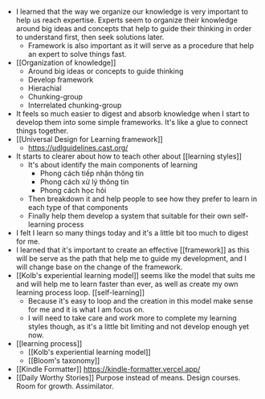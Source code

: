 - I learned that the way we organize our knowledge is very important to help us reach expertise. Experts seem to organize their knowledge around big ideas and concepts that help to guide their thinking in order to understand first, then seek solutions later.
    - Framework is also important as it will serve as a procedure that help an expert to solve things fast.
-  [[Organization of knowledge]]
    - Around big ideas or concepts to guide thinking
    - Develop framework
    - Hierachial
    - Chunking-group
    - Interrelated chunking-group
- It feels so much easier to digest and absorb knowledge when I start to develop them into some simple frameworks. It's like a glue to connect things together.
- [[Universal Design for Learning framework]]
    - https://udlguidelines.cast.org/
- It starts to clearer about how to teach other about [[learning styles]]
    - It's about identify the main components of learning
        - Phong cách tiếp nhận thông tin
        - Phong cách xử lý thông tin
        - Phong cách học hỏi
    - Then breakdown it and help people to see how they prefer to learn in each type of that components
    - Finally help them develop a system that suitable for their own self-learning process
- I felt I learn so many things today and it's a little bit too much to digest for me.
- I learned that it's important to create an effective [[framework]] as this will be serve as the path that help me to guide my development, and I will change base on the change of the framework.
- [[Kolb's experiential learning model]] seems like the model that suits me and will help me to learn faster than ever, as well as create my own learning process loop. [[self-learning]]
    - Because it's easy to loop and the creation in this model make sense for me and it is what I am focus on.
    - I will need to take care and work more to complete my learning styles though, as it's a little bit limiting and not develop enough yet now.
- [[learning process]]
    - [[Kolb's experiential learning model]] 
    - [[Bloom's taxonomy]]
- [[Kindle Formatter]] https://kindle-formatter.vercel.app/
- [[Daily Worthy Stories]] Purpose instead of means. Design courses. Room for growth. Assimilator.
